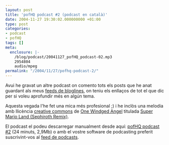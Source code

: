 ```yaml
---
layout: post
title: 'pofHQ podcast #2 (podcast en català)'
date: 2004-11-27 19:30:02.000000000 +01:00
type: post
categories:
- podcast
- pofHQ
tags: []
meta:
  enclosure: |-
    /blog/podcast/20041127_pofHQ_podcast-02.mp3
    2954804
    audio/mpeg
permalink: "/2004/11/27/pofhq-podcast-2/"
---
```

Avui he gravat un altre podcast on comento tots els posts que he anat guardant als meus [feeds de bloglines](http://www.bloglines.com/blog/pof), on teniu els enllaços de tot el que dic per si voleu aprofundir més en algún tema.

Aquesta vegada l'he fet una mica més profesional ;) i he inclòs una melodia amb llicència [creative commons](http://www.creativecommons.org/) de [One Windged Angel](http://www.soundclick.com/bands/0/onewingedangel.htm) titulada [Super Mario Land (Sephiroth Remix)](http://www.soundclick.com/util/streamM3U.m3u?ID=1823015&q=Hi).

El podcast el podeu descarregar manualment desde aquí: [pofHQ podcast #2](/blog/podcast/20041127_pofHQ_podcast-02.mp3) (24 minuts, 2,9Mb) o amb el vostre software de podcasting preferit suscrivint-vos al [feed de podcasts](/blog/category/podcast/rss2/).

